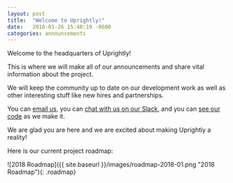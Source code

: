 ```yaml
---
layout: post
title:  "Welcome to Uprightly!"
date:   2018-01-26 15:40:19 -0600
categories: announcements
---
```

Welcome to the headquarters of Uprightly!

This is where we will make all of our announcements and share vital information about the project.

We will keep the community up to date on our development work as well as other interesting stuff like new hires and partnerships.

You can [email us](mailto:dan.degreef@gmail.com), you can [chat with us on our Slack](https://join.slack.com/t/uprightly/shared_invite/enQtMzExMTc1OTI0MzEwLTFiNWI5NmRhYTQ5MjAzMzdiYmNiZDE2ODE2NTA3NDI3NTdiZGIwN2RkOTYxYTg1Mzg5NWQ0OWJiYjJiNWI1NGI), and you can [see our code](https://www.github.com/uprightly) as we make it.

We are glad you are here and we are excited about making Uprightly a reality!

Here is our current project roadmap:

![2018 Roadmap]({{ site.baseurl }}/images/roadmap-2018-01.png "2018 Roadmap"){: .roadmap}
